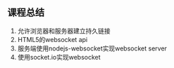 ## 课程总结
1. 允许浏览器和服务器建立持久链接
2. HTML5的websocket api
3. 服务端使用nodejs-websocket实现websocket server
4. 使用socket.io实现websocket
